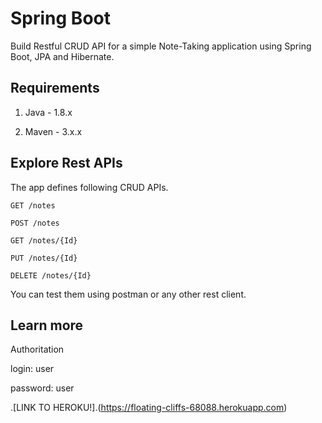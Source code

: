 # Spring Boot

Build Restful CRUD API for a simple Note-Taking application using Spring Boot, JPA and Hibernate.

## Requirements

1. Java - 1.8.x

2. Maven - 3.x.x

## Explore Rest APIs

The app defines following CRUD APIs.

    GET /notes
    
    POST /notes
    
    GET /notes/{Id}
    
    PUT /notes/{Id}
    
    DELETE /notes/{Id}

You can test them using postman or any other rest client.

## Learn more
Authoritation

login: user

password: user

.[LINK TO HEROKU!].(https://floating-cliffs-68088.herokuapp.com)
